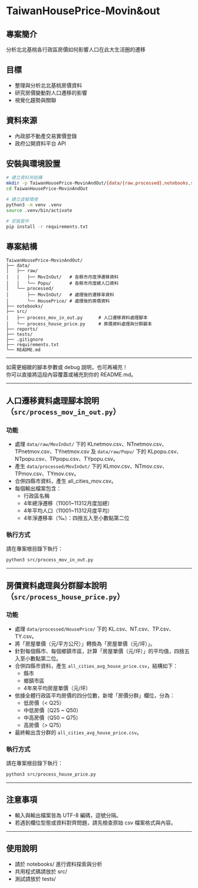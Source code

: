 # TaiwanHousePrice-Movin&out

## 專案簡介
分析北北基桃各行政區房價如何影響人口在此大生活圈的遷移

## 目標
- 整理與分析北北基桃房價資料
- 研究房價變動對人口遷移的影響
- 視覺化趨勢與關聯

## 資料來源
- 內政部不動產交易實價登錄
- 政府公開資料平台 API

## 安裝與環境設置

```bash
# 建立資料夾結構
mkdir -p TaiwanHousePrice-MovinAndOut/{data/{raw,processed},notebooks,src,reports,tests}
cd TaiwanHousePrice-MovinAndOut

# 建立虛擬環境
python3 -m venv .venv
source .venv/bin/activate

# 安裝套件
pip install -r requirements.txt
```

## 專案結構
```
TaiwanHousePrice-MovinAndOut/
├── data/
│   ├── raw/
│   │   ├── MovInOut/   # 各縣市月度淨遷移資料
│   │   └── Popu/       # 各縣市月度總人口資料
│   └── processed/
│       ├── MovInOut/   # 處理後的遷移率資料
│       └── HousePrice/ # 處理後的房價資料
├── notebooks/
├── src/
│   ├── process_mov_in_out.py      # 人口遷移資料處理腳本
│   └── process_house_price.py     # 房價資料處理與分群腳本
├── reports/
├── tests/
├── .gitignore
├── requirements.txt
└── README.md
```

---

如需更細緻的腳本參數或 debug 說明，也可再補充！  
你可以直接將這段內容覆蓋或補充到你的 README.md。

---

## 人口遷移資料處理腳本說明（`src/process_mov_in_out.py`）

### 功能
- 處理 `data/raw/MovInOut/` 下的 KLnetmov.csv、NTnetmov.csv、TPnetmov.csv、TYnetmov.csv 及 `data/raw/Popu/` 下的 KLpopu.csv、NTpopu.csv、TPpopu.csv、TYpopu.csv。
- 產生 `data/processed/MovInOut/` 下的 KLmov.csv、NTmov.csv、TPmov.csv、TYmov.csv。
- 合併四縣市資料，產生 all_cities_mov.csv。
- 每個輸出檔案包含：
  - 行政區名稱
  - 4年總淨遷移（11001~11312月度加總）
  - 4年平均人口（11001~11312月度平均）
  - 4年淨遷移率（‰）：四捨五入至小數點第二位

### 執行方式

請在專案根目錄下執行：

```bash
python3 src/process_mov_in_out.py
```

---

## 房價資料處理與分群腳本說明（`src/process_house_price.py`）

### 功能
- 處理 `data/processed/HousePrice/` 下的 KL.csv、NT.csv、TP.csv、TY.csv。
- 將「房屋單價（元/平方公尺）」轉換為「房屋單價（元/坪）」。
- 針對每個縣市、每個鄉鎮市區，計算「房屋單價（元/坪）」的平均值，四捨五入至小數點第二位。
- 合併四縣市資料，產生 `all_cities_avg_house_price.csv`，結構如下：
  - 縣市
  - 鄉鎮市區
  - 4年來平均房屋單價（元/坪）
- 依據全體行政區平均房價的四分位數，新增「房價分群」欄位，分為：
  - 低房價（< Q25）
  - 中低房價（Q25 ~ Q50）
  - 中高房價（Q50 ~ Q75）
  - 高房價（> Q75）
- 最終輸出含分群的 `all_cities_avg_house_price.csv`。

### 執行方式

請在專案根目錄下執行：

```bash
python3 src/process_house_price.py
```

---

## 注意事項

- 輸入與輸出檔案皆為 UTF-8 編碼，逗號分隔。
- 若遇到欄位型態或資料對齊問題，請先檢查原始 csv 檔案格式與內容。

---

## 使用說明
- 請於 notebooks/ 進行資料探索與分析
- 共用程式碼請放於 src/
- 測試請放於 tests/ 